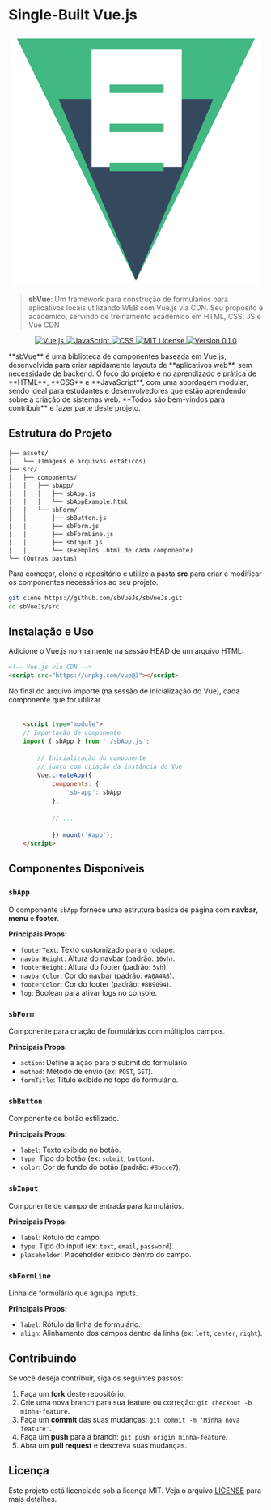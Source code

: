 # Single-Built Vue.js

<p align="center">
   <img src="./assets/logo/logoTipo.png">
</p>

> **sbVue**: Um framework para construção de formulários para aplicativos locais utilizando WEB com Vue.js via CDN. Seu propósito é acadêmico, servindo de treinamento acadêmico em HTML, CSS, JS e Vue CDN

<p align="center">
  <a href="https://vuejs.org/">
    <img src="https://img.shields.io/badge/vue.js-3.0-green.svg" alt="Vue.js">
  </a>
  <a href="https://developer.mozilla.org/pt-BR/docs/Web/JavaScript">
    <img src="https://img.shields.io/badge/JavaScript-ES6-yellow.svg" alt="JavaScript">
  </a>
  <a href="https://developer.mozilla.org/pt-BR/docs/Web/CSS">
    <img src="https://img.shields.io/badge/CSS3-blue.svg" alt="CSS">
  </a>
  <a href="./LICENSE">
    <img src="https://img.shields.io/badge/license-MIT-blue.svg" alt="MIT License">
  </a>
  <a href="./README.md">
    <img src="https://img.shields.io/badge/version-0.1.0-brightgreen" alt="Version 0.1.0">
  </a>
</p>
**sbVue** é uma biblioteca de componentes baseada em Vue.js, desenvolvida para criar rapidamente layouts de **aplicativos web**, sem necessidade de backend. O foco do projeto é no aprendizado e prática de **HTML**, **CSS** e **JavaScript**, com uma abordagem modular, sendo ideal para estudantes e desenvolvedores que estão aprendendo sobre a criação de sistemas web. **Todos são bem-vindos para contribuir** e fazer parte deste projeto.

## Estrutura do Projeto

```
├── assets/
│   └── (Imagens e arquivos estáticos)
├── src/
│   ├── components/
│   │   ├── sbApp/
│   │   │   ├── sbApp.js
│   │   │   └── sbAppExample.html
│   │   └── sbForm/
│   │       ├── sbButton.js
│   │       ├── sbForm.js
│   │       ├── sbFormLine.js
│   │       ├── sbInput.js
│   │       └── (Exemplos .html de cada componente)
└── (Outras pastas)
```

Para começar, clone o repositório e utilize a pasta **src** para criar e modificar os componentes necessários ao seu projeto.

```bash
git clone https://github.com/sbVueJs/sbVueJs.git
cd sbVueJs/src
```

## Instalação e Uso

Adicione o Vue.js normalmente na sessão HEAD de um arquivo HTML:

```html
<!-- Vue.js via CDN -->
<script src="https://unpkg.com/vue@3"></script>
```

No final do arquivo importe (na sessão de inicialização do Vue), cada componente que for utilizar 

```html

    <script type="module">
    // Importação de componente
    import { sbApp } from './sbApp.js';

        // Inicialização do componente
        // junto com criação da instância do Vue
        Vue.createApp({
            components: {
                'sb-app': sbApp
            },
            
            // ...
            
            }).mount('#app');
    </script>
```

## Componentes Disponíveis

### `sbApp`

O componente `sbApp` fornece uma estrutura básica de página com **navbar**, **menu** e **footer**.

**Principais Props:**
- `footerText`: Texto customizado para o rodapé.
- `navbarHeight`: Altura do navbar (padrão: `10vh`).
- `footerHeight`: Altura do footer (padrão: `5vh`).
- `navbarColor`: Cor do navbar (padrão: `#A0A4A8`).
- `footerColor`: Cor do footer (padrão: `#8B9094`).
- `log`: Boolean para ativar logs no console.

### `sbForm`

Componente para criação de formulários com múltiplos campos.

**Principais Props:**
- `action`: Define a ação para o submit do formulário.
- `method`: Método de envio (ex: `POST`, `GET`).
- `formTitle`: Título exibido no topo do formulário.

### `sbButton`

Componente de botão estilizado.

**Principais Props:**
- `label`: Texto exibido no botão.
- `type`: Tipo do botão (ex: `submit`, `button`).
- `color`: Cor de fundo do botão (padrão: `#8bcce7`).

### `sbInput`

Componente de campo de entrada para formulários.

**Principais Props:**
- `label`: Rótulo do campo.
- `type`: Tipo do input (ex: `text`, `email`, `password`).
- `placeholder`: Placeholder exibido dentro do campo.

### `sbFormLine`

Linha de formulário que agrupa inputs.

**Principais Props:**
- `label`: Rótulo da linha de formulário.
- `align`: Alinhamento dos campos dentro da linha (ex: `left`, `center`, `right`).

## Contribuindo

Se você deseja contribuir, siga os seguintes passos:

1. Faça um **fork** deste repositório.
2. Crie uma nova branch para sua feature ou correção: `git checkout -b minha-feature`.
3. Faça um **commit** das suas mudanças: `git commit -m 'Minha nova feature'`.
4. Faça um **push** para a branch: `git push origin minha-feature`.
5. Abra um **pull request** e descreva suas mudanças.

## Licença

Este projeto está licenciado sob a licença MIT. Veja o arquivo [LICENSE](./LICENSE) para mais detalhes.